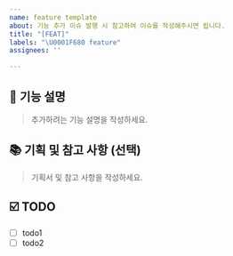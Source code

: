 ```yaml
---
name: feature template
about: 기능 추가 이슈 발행 시 참고하여 이슈를 작성해주시면 됩니다.
title: "[FEAT]"
labels: "\U0001F680 feature"
assignees: ''

---
```


## 💬 기능 설명

> 추가하려는 기능 설명을 작성하세요.

## 📚 기획 및 참고 사항 (선택)

> 기획서 및 참고 사항을 작성하세요.

## ☑️ TODO

- [ ] todo1
- [ ] todo2
